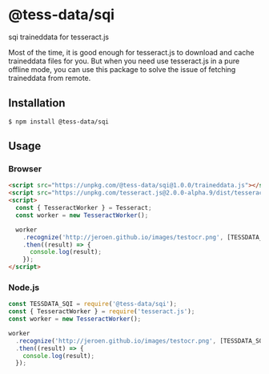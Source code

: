# @tess-data/sqi

sqi traineddata for tesseract.js

Most of the time, it is good enough for tesseract.js to download and cache traineddata files for you.
But when you need use tesseract.js in a pure offline mode, you can use this package to solve the issue of fetching traineddata from remote.

## Installation

```
$ npm install @tess-data/sqi
```

## Usage

### Browser

```html
<script src="https://unpkg.com/@tess-data/sqi@1.0.0/traineddata.js"></script>
<script src="https://unpkg.com/tesseract.js@2.0.0-alpha.9/dist/tesseract.min.js"></script>
<script>
  const { TesseractWorker } = Tesseract;
  const worker = new TesseractWorker();

  worker
    .recognize('http://jeroen.github.io/images/testocr.png', [TESSDATA_SQI])
    .then((result) => {
      console.log(result);
    });
</script>
```

### Node.js

```javascript
const TESSDATA_SQI = require('@tess-data/sqi');
const { TesseractWorker } = require('tesseract.js');
const worker = new TesseractWorker();

worker
  .recognize('http://jeroen.github.io/images/testocr.png', [TESSDATA_SQI])
  .then((result) => {
    console.log(result);
  });
```
